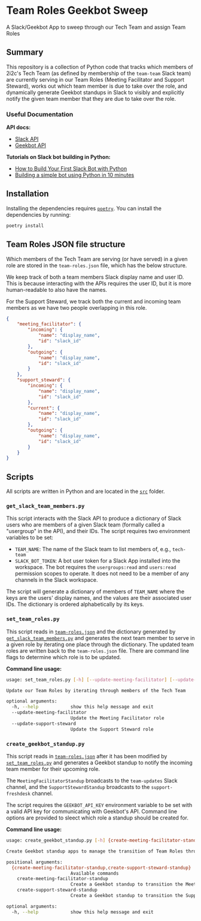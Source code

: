 # Team Roles Geekbot Sweep

A Slack/Geekbot App to sweep through our Tech Team and assign Team Roles

## Summary

This repository is a collection of Python code that tracks which members of 2i2c's Tech Team (as defined by membership of the `team-team` Slack team) are currently serving in our Team Roles (Meeting Facilitator and Support Steward), works out which team member is due to take over the role, and dynamically generate Geekbot standups in Slack to visibly and explicitly notify the given team member that they are due to take over the role.

### Useful Documentation

**API docs:**

- [Slack API](https://api.slack.com/methods)
- [Geekbot API](https://geekbot.com/developers/)

**Tutorials on Slack bot building in Python:**

- [How to Build Your First Slack Bot with Python](https://www.fullstackpython.com/blog/build-first-slack-bot-python.html)
- [Building a simple bot using Python in 10 minutes](https://github.com/slackapi/python-slack-sdk/tree/main/tutorial)

## Installation

Installing the dependencies requires [`poetry`](https://python-poetry.org/).
You can install the dependencies by running:

```bash
poetry install
```

## Team Roles JSON file structure

Which members of the Tech Team are serving (or have served) in a given role are stored in the `team-roles.json` file, which has the below structure.

We keep track of both a team members Slack display name and user ID.
This is because interacting with the APIs requires the user ID, but it is more human-readable to also have the names.

For the Support Steward, we track both the current and incoming team members as we have two people overlapping in this role.

```json
{
    "meeting_facilitator": {
        "incoming": {
            "name": "display_name",
            "id": "slack_id"
        },
        "outgoing": {
            "name": "display_name",
            "id": "slack_id"
        }
    },
    "support_steward": {
        "incoming": {
            "name": "display_name",
            "id": "slack_id"
        },
        "current": {
            "name": "display_name",
            "id": "slack_id"
        },
        "outgoing": {
            "name": "display_name",
            "id": "slack_id"
        }
    }
}
```

## Scripts

All scripts are written in Python and are located in the [`src`](src/) folder.

### `get_slack_team_members.py`

This script interacts with the Slack API to produce a dictionary of Slack users who are members of a given Slack team (formally called a "usergroup" in the API), and their IDs.
The script requires two environment variables to be set:

- `TEAM_NAME`: The name of the Slack team to list members of, e.g., `tech-team`
- `SLACK_BOT_TOKEN`: A bot user token for a Slack App installed into the workspace.
  The bot requires the `usergroups:read` and `users:read` permission scopes to operate.
  It does not need to be a member of any channels in the Slack workspace.

The script will generate a dictionary of members of `TEAM_NAME` where the keys are the users' display names, and the values are their associated user IDs.
The dictionary is ordered alphabetically by its keys.

### `set_team_roles.py`

This script reads in [`team-roles.json`](#team-roles-json-file-structure) and the dictionary generated by [`get_slack_team_members.py`](#get_slack_team_memberspy) and generates the next team member to serve in a given role by iterating one place through the dictionary.
The updated team roles are written back to the `team-roles.json` file.
There are command line flags to determine which role is to be updated.

**Command line usage:**

```bash
usage: set_team_roles.py [-h] [--update-meeting-facilitator] [--update-support-steward]

Update our Team Roles by iterating through members of the Tech Team

optional arguments:
  -h, --help            show this help message and exit
  --update-meeting-facilitator
                        Update the Meeting Facilitator role
  --update-support-steward
                        Update the Support Steward role
```

### `create_geekbot_standup.py`

This script reads in [`team-roles.json`](#team-roles-json-file-structure) after it has been modified by [`set_team_roles.py`](#set_team_rolespy) and generates a Geekbot standup to notify the incoming team member for their upcoming role.

The `MeetingFacilitatorStandup` broadcasts to the `team-updates` Slack channel, and the `SupportStewardStandup` broadcasts to the `support-freshdesk` channel.

The script requires the `GEEKBOT_API_KEY` environment variable to be set with a valid API key for communicating with Geekbot's API.
Command line options are provided to sleect which role a standup should be created for.

**Command line usage:**

```bash
usage: create_geekbot_standup.py [-h] {create-meeting-facilitator-standup,create-support-steward-standup} ...

Create Geekbot standup apps to manage the transition of Team Roles through the Tech Team

positional arguments:
  {create-meeting-facilitator-standup,create-support-steward-standup}
                        Available commands
    create-meeting-facilitator-standup
                        Create a Geekbot standup to transition the Meeting Facilitator role
    create-support-steward-standup
                        Create a Geekbot standup to transition the Support Steward role

optional arguments:
  -h, --help            show this help message and exit
```

